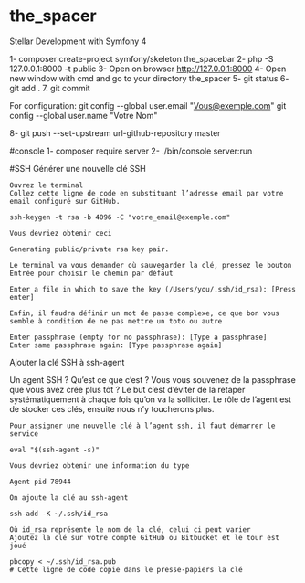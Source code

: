 # the_spacer
Stellar Development with Symfony 4

1- composer create-project symfony/skeleton the_spacebar
2- php -S 127.0.0.1:8000 -t public 
3- Open on browser http://127.0.0.1:8000
4- Open new window with cmd and go to your directory the_spacer
5- git status
6- git add .
7. git commit 

For configuration:
git config --global user.email "Vous@exemple.com"
git config --global user.name "Votre Nom"

8-  git push --set-upstream url-github-repository master

#console
1- composer require server
2- ./bin/console server:run

#SSH 
Générer une nouvelle clé SSH

    Ouvrez le terminal
    Collez cette ligne de code en substituant l’adresse email par votre email configuré sur GitHub.

    ssh-keygen -t rsa -b 4096 -C "votre_email@exemple.com"

    Vous devriez obtenir ceci

    Generating public/private rsa key pair.

    Le terminal va vous demander où sauvegarder la clé, pressez le bouton Entrée pour choisir le chemin par défaut

    Enter a file in which to save the key (/Users/you/.ssh/id_rsa): [Press enter]

    Enfin, il faudra définir un mot de passe complexe, ce que bon vous semble à condition de ne pas mettre un toto ou autre

    Enter passphrase (empty for no passphrase): [Type a passphrase]
    Enter same passphrase again: [Type passphrase again]

 
Ajouter la clé SSH à ssh-agent

Un agent SSH ? Qu’est ce que c’est ? Vous vous souvenez de la passphrase que vous avez crée plus tôt ? Le but c’est d’éviter de la retaper systématiquement à chaque fois qu’on va la solliciter. Le rôle de l’agent est de stocker ces clés, ensuite nous n’y toucherons plus.

    Pour assigner une nouvelle clé à l’agent ssh, il faut démarrer le service

    eval "$(ssh-agent -s)"

    Vous devriez obtenir une information du type

    Agent pid 78944

    On ajoute la clé au ssh-agent

    ssh-add -K ~/.ssh/id_rsa

    Où id_rsa représente le nom de la clé, celui ci peut varier
    Ajoutez la clé sur votre compte GitHub ou Bitbucket et le tour est joué

    pbcopy < ~/.ssh/id_rsa.pub
    # Cette ligne de code copie dans le presse-papiers la clé

